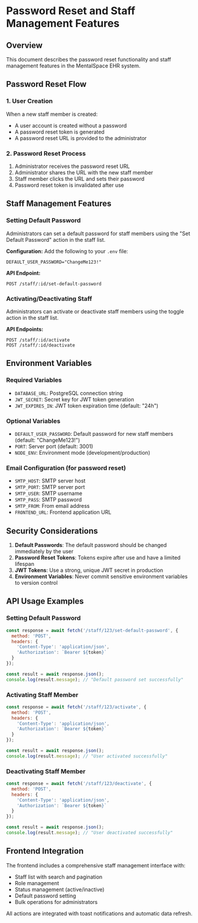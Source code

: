 # Password Reset and Staff Management Features

## Overview
This document describes the password reset functionality and staff management features in the MentalSpace EHR system.

## Password Reset Flow

### 1. User Creation
When a new staff member is created:
- A user account is created without a password
- A password reset token is generated
- A password reset URL is provided to the administrator

### 2. Password Reset Process
1. Administrator receives the password reset URL
2. Administrator shares the URL with the new staff member
3. Staff member clicks the URL and sets their password
4. Password reset token is invalidated after use

## Staff Management Features

### Setting Default Password
Administrators can set a default password for staff members using the "Set Default Password" action in the staff list.

**Configuration:**
Add the following to your `.env` file:
```env
DEFAULT_USER_PASSWORD="ChangeMe123!"
```

**API Endpoint:**
```
POST /staff/:id/set-default-password
```

### Activating/Deactivating Staff
Administrators can activate or deactivate staff members using the toggle action in the staff list.

**API Endpoints:**
```
POST /staff/:id/activate
POST /staff/:id/deactivate
```

## Environment Variables

### Required Variables
- `DATABASE_URL`: PostgreSQL connection string
- `JWT_SECRET`: Secret key for JWT token generation
- `JWT_EXPIRES_IN`: JWT token expiration time (default: "24h")

### Optional Variables
- `DEFAULT_USER_PASSWORD`: Default password for new staff members (default: "ChangeMe123!")
- `PORT`: Server port (default: 3001)
- `NODE_ENV`: Environment mode (development/production)

### Email Configuration (for password reset)
- `SMTP_HOST`: SMTP server host
- `SMTP_PORT`: SMTP server port
- `SMTP_USER`: SMTP username
- `SMTP_PASS`: SMTP password
- `SMTP_FROM`: From email address
- `FRONTEND_URL`: Frontend application URL

## Security Considerations

1. **Default Passwords**: The default password should be changed immediately by the user
2. **Password Reset Tokens**: Tokens expire after use and have a limited lifespan
3. **JWT Tokens**: Use a strong, unique JWT secret in production
4. **Environment Variables**: Never commit sensitive environment variables to version control

## API Usage Examples

### Setting Default Password
```javascript
const response = await fetch('/staff/123/set-default-password', {
  method: 'POST',
  headers: {
    'Content-Type': 'application/json',
    'Authorization': `Bearer ${token}`
  }
});

const result = await response.json();
console.log(result.message); // "Default password set successfully"
```

### Activating Staff Member
```javascript
const response = await fetch('/staff/123/activate', {
  method: 'POST',
  headers: {
    'Content-Type': 'application/json',
    'Authorization': `Bearer ${token}`
  }
});

const result = await response.json();
console.log(result.message); // "User activated successfully"
```

### Deactivating Staff Member
```javascript
const response = await fetch('/staff/123/deactivate', {
  method: 'POST',
  headers: {
    'Content-Type': 'application/json',
    'Authorization': `Bearer ${token}`
  }
});

const result = await response.json();
console.log(result.message); // "User deactivated successfully"
```

## Frontend Integration

The frontend includes a comprehensive staff management interface with:
- Staff list with search and pagination
- Role management
- Status management (active/inactive)
- Default password setting
- Bulk operations for administrators

All actions are integrated with toast notifications and automatic data refresh. 
